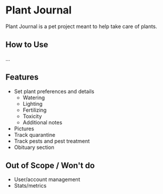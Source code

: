 # Plant Journal

Plant Journal is a pet project meant to help take care of plants.

## How to Use

...

## Features

- Set plant preferences and details
  - Watering
  - Lighting
  - Fertilizing
  - Toxicity
  - Additional notes
- Pictures
- Track quarantine
- Track pests and pest treatment
- Obituary section

## Out of Scope / Won't do

- User/account management
- Stats/metrics
